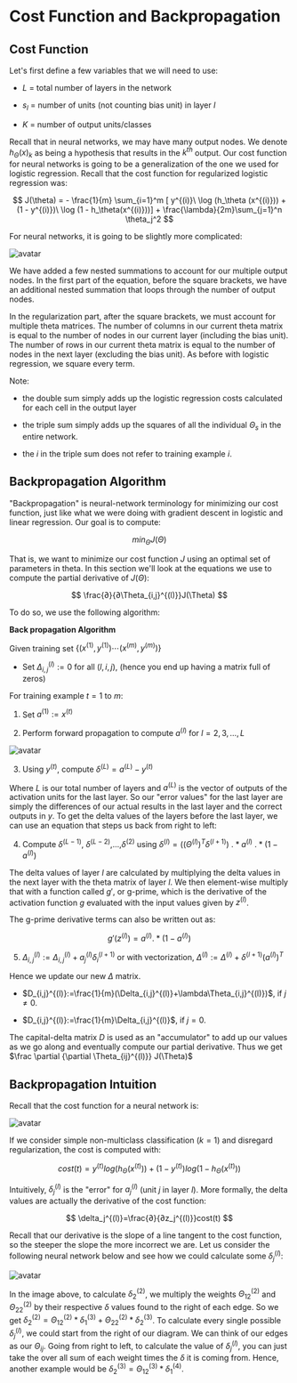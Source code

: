 # Cost Function and Backpropagation

## Cost Function

Let's first define a few variables that we will need to use:

* $L$ = total number of layers in the network

* $s_l$ = number of units (not counting bias unit) in layer $l$

* $K$ = number of output units/classes

Recall that in neural networks, we may have many output nodes. We denote $h_\Theta(x)_k$ as being a hypothesis that results in the $k^{th}$ output. Our cost function for neural networks is going to be a generalization of the one we used for logistic regression. Recall that the cost function for regularized logistic regression was:

$$
J(\theta) = - \frac{1}{m} \sum_{i=1}^m [ y^{(i)}\ \log (h_\theta (x^{(i)})) + (1 - y^{(i)})\ \log (1 - h_\theta(x^{(i)}))] + \frac{\lambda}{2m}\sum_{j=1}^n \theta_j^2
$$

For neural networks, it is going to be slightly more complicated:

![avatar](https://raw.githubusercontent.com/garyphone/machine_learning/master/pictures/l5_1.PNG)

We have added a few nested summations to account for our multiple output nodes. In the first part of the equation, before the square brackets, we have an additional nested summation that loops through the number of output nodes.

In the regularization part, after the square brackets, we must account for multiple theta matrices. The number of columns in our current theta matrix is equal to the number of nodes in our current layer (including the bias unit). The number of rows in our current theta matrix is equal to the number of nodes in the next layer (excluding the bias unit). As before with logistic regression, we square every term.

Note:

* the double sum simply adds up the logistic regression costs calculated for each cell in the output layer

* the triple sum simply adds up the squares of all the individual $\Theta_s$ in the entire network.

* the $i$ in the triple sum does not refer to training example $i$.

## Backpropagation Algorithm

"Backpropagation" is neural-network terminology for minimizing our cost function, just like what we were doing with gradient descent in logistic and linear regression. Our goal is to compute:

$$
min_{\Theta} J(\Theta)
$$

That is, we want to minimize our cost function $J$ using an optimal set of parameters in theta. In this section we'll look at the equations we use to compute the partial derivative of $J(\Theta)$:

$$
\frac{∂}{∂\Theta_{i,j}^{(l)}}J(\Theta)
$$

To do so, we use the following algorithm:

**Back propagation Algorithm**

Given training set $\lbrace (x^{(1)}, y^{(1)}) \cdots (x^{(m)}, y^{(m)})\rbrace$

* Set $\Delta^{(l)}_{i,j}:= 0$ for all $(l,i,j)$, (hence you end up having a matrix full of zeros)

For training example $t =1$ to $m$:

1. Set $a^{(1)} := x^{(t)}$

2. Perform forward propagation to compute $a^{(l)}$ for $l=2,3,…,L$

![avatar](https://raw.githubusercontent.com/garyphone/machine_learning/master/pictures/l5_2.PNG)

3. Using $y^{(t)}$, compute $\delta^{(L)} = a^{(L)} - y^{(t)}$

Where $L$ is our total number of layers and $a^{(L)}$ is the vector of outputs of the activation units for the last layer. So our "error values" for the last layer are simply the differences of our actual results in the last layer and the correct outputs in $y$. To get the delta values of the layers before the last layer, we can use an equation that steps us back from right to left:

4. Compute $\delta^{(L-1)}$, $\delta^{(L-2)}$,...,$\delta^{(2)}$ using $\delta^{(l)} = ((\Theta^{(l)})^T \delta^{(l+1)})\ .* a^{(l)}\ .* (1 - a^{(l)})$

The delta values of layer $l$ are calculated by multiplying the delta values in the next layer with the theta matrix of layer $l$. We then element-wise multiply that with a function called $g'$, or g-prime, which is the derivative of the activation function $g$ evaluated with the input values given by $z^{(l)}$.

The g-prime derivative terms can also be written out as:

$$
g'(z^{(l)})=a^{(l)}.* (1-a^{(l)})
$$

5. $\Delta_{i,j}^{(l)}:=\Delta_{i,j}^{(l)}+a_j^{(l)}\delta_i^{(l+1)}$ or with vectorization, $\Delta^{(l)} := \Delta^{(l)} + \delta^{(l+1)}(a^{(l)})^T$

Hence we update our new $\Delta$ matrix.

* $D_{i,j}^{(l)}:=\frac{1}{m}(\Delta_{i,j}^{(l)}+\lambda\Theta_{i,j}^{(l)})$, if $j≠0$.

* $D_{i,j}^{(l)}:=\frac{1}{m}\Delta_{i,j}^{(l)}$, if $j=0$.

The capital-delta matrix $D$ is used as an "accumulator" to add up our values as we go along and eventually compute our partial derivative. Thus we get $\frac \partial {\partial \Theta_{ij}^{(l)}} J(\Theta)$

## Backpropagation Intuition

Recall that the cost function for a neural network is:

![avatar](https://raw.githubusercontent.com/garyphone/machine_learning/master/pictures/l5_3.PNG)

If we consider simple non-multiclass classification ($k = 1$) and disregard regularization, the cost is computed with:

$$
cost(t)=y^{(t)}log(h_\Theta(x^{(t)}))+(1-y^{(t)})log(1-h_\Theta(x^{(t)}))
$$

Intuitively, $\delta_j^{(l)}$ is the "error" for $a^{(l)}_j$ (unit $j$ in layer $l$). More formally, the delta values are actually the derivative of the cost function:

$$
\delta_j^{(l)}=\frac{∂}{∂z_j^{(l)}}cost(t)
$$

Recall that our derivative is the slope of a line tangent to the cost function, so the steeper the slope the more incorrect we are. Let us consider the following neural network below and see how we could calculate some $\delta_j^{(l)}$:

![avatar](https://raw.githubusercontent.com/garyphone/machine_learning/master/pictures/l5_4.PNG)

In the image above, to calculate $\delta_2^{(2)}$, we multiply the weights $\Theta_{12}^{(2)}$ and $\Theta_{22}^{(2)}$ by their respective $\delta$ values found to the right of each edge. So we get $\delta_2^{(2)}=\Theta_{12}^{(2)}* \delta_1^{(3)}+\Theta_{22}^{(2)}* \delta_2^{(3)}$. To calculate every single possible $\delta_j^{(l)}$, we could start from the right of our diagram. We can think of our edges as our $\Theta_{ij}$. Going from right to left, to calculate the value of $\delta_j^{(l)}$, you can just take the over all sum of each weight times the $\delta$ it is coming from. Hence, another example would be $\delta_2^{(3)}=\Theta_{12}^{(3)}* \delta_1^{(4)}$.






















​
